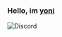 ### Hello, im [yoni](https://discord.com/users/675104167345258506/)

![Discord](https://discord.c99.nl/widget/theme-3/675104167345258506.png)
